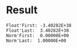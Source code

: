 # Result

```
Float'First: -3.40282E+38
Float'Last:  3.40282E+38
Norm'First:  0.00000E+00
Norm'Last:  1.00000E+00
```
